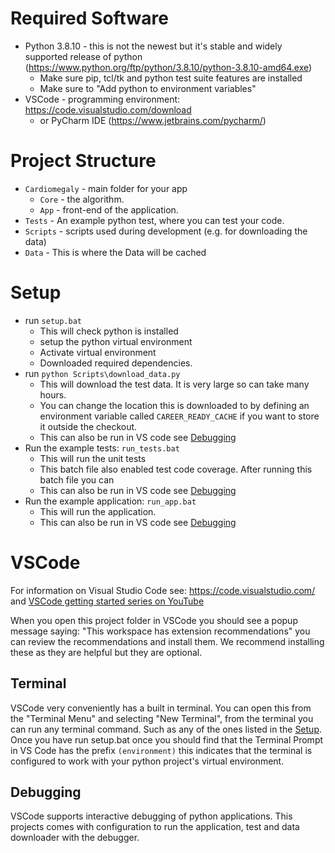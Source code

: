 # Required Software

* Python 3.8.10 - this is not the newest but it's stable and widely supported release of python (<https://www.python.org/ftp/python/3.8.10/python-3.8.10-amd64.exe>)
  * Make sure pip, tcl/tk and python test suite features are installed
  * Make sure to "Add python to environment variables"
* VSCode - programming environment: <https://code.visualstudio.com/download>
  * or PyCharm IDE (<https://www.jetbrains.com/pycharm/>)

# Project Structure

* `Cardiomegaly` - main folder for your app
  * `Core` - the algorithm.
  * `App` - front-end of the application.
* `Tests` - An example python test, where you can test your code.
* `Scripts` - scripts used during development (e.g. for downloading the data)
* `Data` - This is where the Data will be cached

# Setup

* run `setup.bat`
  * This will check python is installed
  * setup the python virtual environment
  * Activate virtual environment
  * Downloaded required dependencies.
* run `python Scripts\download_data.py`
  * This will download the test data. It is very large so can take many hours.
  * You can change the location this is downloaded to by defining an environment variable called `CAREER_READY_CACHE` if you want to store it outside the checkout.
  * This can also be run in VS code see [Debugging](#debugging)
* Run the example tests: `run_tests.bat`
  * This will run the unit tests
  * This batch file also enabled test code coverage. After running this batch file you can
  * This can also be run in VS code see [Debugging](#debugging)
* Run the example application: `run_app.bat`
  * This will run the application.
  * This can also be run in VS code see [Debugging](#debugging)

# VSCode

For information on Visual Studio Code see: <https://code.visualstudio.com/> and [VSCode getting started series on YouTube](https://www.youtube.com/playlist?list=PLj6YeMhvp2S5UgiQnBfvD7XgOMKs3O_G6)

When you open this project folder in VSCode you should see a popup message saying:
"This workspace has extension recommendations" you can review the recommendations and install them. We recommend installing these as they are helpful but they are optional.

## Terminal

VSCode very conveniently has a built in terminal. You can open this from the "Terminal Menu" and selecting "New Terminal", from the terminal you can run any terminal command. Such as any of the ones listed in the [Setup](#setup).
Once you have run setup.bat once you should find that the Terminal Prompt in VS Code has the prefix `(environment)` this indicates that the terminal is configured to work with your python project's virtual environment.

## Debugging

VSCode supports interactive debugging of python applications. This projects comes with configuration to run the application, test and data downloader with the debugger.
